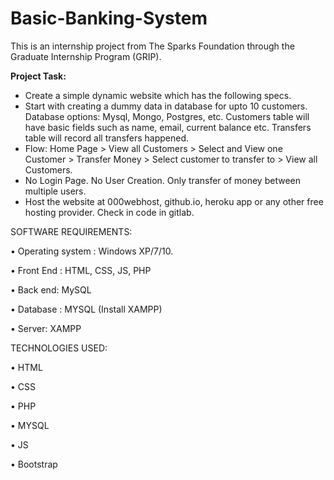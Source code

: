 # Basic-Banking-System

This is an internship project from The Sparks Foundation through the Graduate Internship Program (GRIP).

**Project Task:** 
- Create a simple dynamic website which has the following specs.
- Start with creating a dummy data in database for upto 10 customers. Database options: Mysql, Mongo, Postgres, etc. Customers table will have basic fields such as name, email, current balance etc. Transfers table will record all transfers happened.
- Flow: Home Page > View all Customers > Select and View one Customer > Transfer Money > Select customer to transfer to > View all Customers.
- No Login Page. No User Creation. Only transfer of money between multiple users.
- Host the website at 000webhost, github.io, heroku app or any other free hosting provider. Check in code in gitlab.


SOFTWARE REQUIREMENTS:

• Operating system : Windows XP/7/10.

• Front End : HTML, CSS, JS, PHP

• Back end: MySQL

• Database : MYSQL (Install XAMPP)

• Server: XAMPP

TECHNOLOGIES USED: 

• HTML

• CSS

• PHP

• MYSQL

• JS

• Bootstrap
